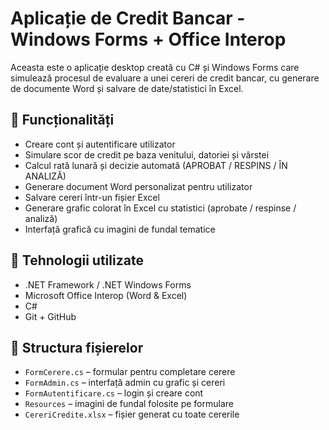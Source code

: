# Aplicație de Credit Bancar - Windows Forms + Office Interop

Aceasta este o aplicație desktop creată cu C# și Windows Forms care simulează procesul de evaluare a unei cereri de credit bancar, cu generare de documente Word și salvare de date/statistici în Excel.

## 🧩 Funcționalități

- Creare cont și autentificare utilizator
- Simulare scor de credit pe baza venitului, datoriei și vârstei
- Calcul rată lunară și decizie automată (APROBAT / RESPINS / ÎN ANALIZĂ)
- Generare document Word personalizat pentru utilizator
- Salvare cereri într-un fișier Excel
- Generare grafic colorat în Excel cu statistici (aprobate / respinse / analiză)
- Interfață grafică cu imagini de fundal tematice

## 🧰 Tehnologii utilizate

- .NET Framework / .NET Windows Forms
- Microsoft Office Interop (Word & Excel)
- C#
- Git + GitHub

## 📁 Structura fișierelor

- `FormCerere.cs` – formular pentru completare cerere
- `FormAdmin.cs` – interfață admin cu grafic și cereri
- `FormAutentificare.cs` – login și creare cont
- `Resources` – imagini de fundal folosite pe formulare
- `CereriCredite.xlsx` – fișier generat cu toate cererile



